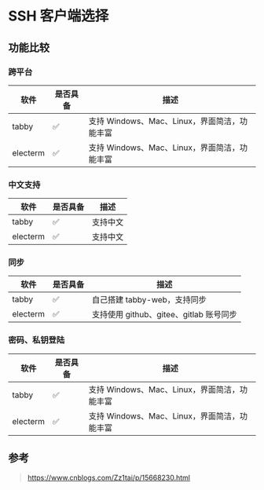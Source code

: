 # SSH 客户端选择


## 功能比较 ##

### 跨平台 ###

| 软件 | 是否具备 | 描述 |
| - | - | - |
| tabby | ✅ | 支持 Windows、Mac、Linux，界面简洁，功能丰富 |
| electerm | ✅ | 支持 Windows、Mac、Linux，界面简洁，功能丰富 |

### 中文支持 ###

| 软件 | 是否具备 | 描述 |
| - | - | - |
| tabby | ✅ | 支持中文 |
| electerm | ✅ | 支持中文 |

### 同步 ###

| 软件 | 是否具备 | 描述 |
| - | - | - |
| tabby | ✅ | 自己搭建 tabby-web，支持同步 |
| electerm | ✅ | 支持使用 github、gitee、gitlab 账号同步 |

### 密码、私钥登陆 ###

| 软件 | 是否具备 | 描述 |
| - | - | - |
| tabby | ✅ | 支持 Windows、Mac、Linux，界面简洁，功能丰富 |
| electerm | ✅ | 支持 Windows、Mac、Linux，界面简洁，功能丰富 |

## 参考 ##

> <https://www.cnblogs.com/Zz1tai/p/15668230.html>
>
